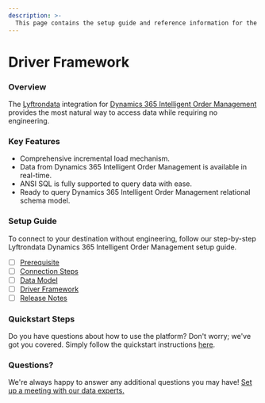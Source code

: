 ```yaml
---
description: >-
  This page contains the setup guide and reference information for the Dynamics 365 Intelligent Order Management source connector.
---
```


# Driver Framework

### Overview

The [Lyftrondata](https://www.lyftrondata.com/) integration for [Dynamics 365 Intelligent Order Management](https://www.lyftrondata.com/integration/dynamics-365-intelligent-order-management/)[ ](https://www.lyftrondata.com/integration/dynamics-365-intelligent-order-management/)provides the most natural way to access data while requiring no engineering.

### Key Features

* Comprehensive incremental load mechanism.
* Data from Dynamics 365 Intelligent Order Management is available in real-time.&#x20;
* ANSI SQL is fully supported to query data with ease.
* Ready to query Dynamics 365 Intelligent Order Management relational schema model.

### Setup Guide

To connect to your destination without engineering, follow our step-by-step Lyftrondata Dynamics 365 Intelligent Order Management setup guide.

* [ ] [Prerequisite](../../supply-chain-analyitics/dynamics-365-intelligent-order-management/prerequisite.md)
* [ ] [Connection Steps](../../supply-chain-analyitics/dynamics-365-intelligent-order-management/connection-steps.md)
* [ ] [Data Model](../../supply-chain-analyitics/dynamics-365-intelligent-order-management/data-model/)
* [ ] [Driver Framework](../../supply-chain-analyitics/dynamics-365-intelligent-order-management/driver-framework/)
* [ ] [Release Notes](../../supply-chain-analyitics/dynamics-365-intelligent-order-management/release-notes.md)

### Quickstart Steps

Do you have questions about how to use the platform? Don't worry; we've got you covered. Simply follow the quickstart instructions [here](../../../quickstart-steps.md).

### Questions? <a href="#questions" id="questions"></a>

We're always happy to answer any additional questions you may have! [Set up a meeting with our data experts.](https://www.lyftrondata.com/book-a-meeting/)


